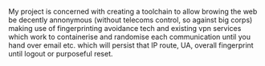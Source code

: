 My project is concerned with creating a toolchain to allow browing the web be decently annonymous (without telecoms control, so against big corps) making use of fingerprinting avoidance tech and existing vpn services which work to containerise and randomise each communication until you hand over email etc. which will persist that IP route, UA, overall fingerprint until logout or purposeful reset.

